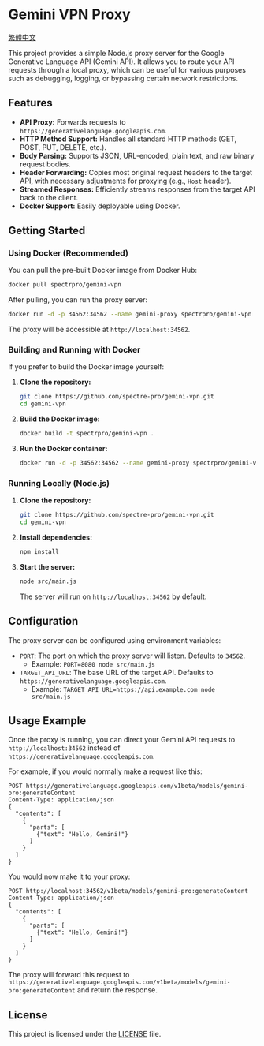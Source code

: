 # Gemini VPN Proxy
[繁體中文](README-TW.md)

This project provides a simple Node.js proxy server for the Google Generative Language API (Gemini API). It allows you to route your API requests through a local proxy, which can be useful for various purposes such as debugging, logging, or bypassing certain network restrictions.

## Features

*   **API Proxy:** Forwards requests to `https://generativelanguage.googleapis.com`.
*   **HTTP Method Support:** Handles all standard HTTP methods (GET, POST, PUT, DELETE, etc.).
*   **Body Parsing:** Supports JSON, URL-encoded, plain text, and raw binary request bodies.
*   **Header Forwarding:** Copies most original request headers to the target API, with necessary adjustments for proxying (e.g., `Host` header).
*   **Streamed Responses:** Efficiently streams responses from the target API back to the client.
*   **Docker Support:** Easily deployable using Docker.

## Getting Started

### Using Docker (Recommended)

You can pull the pre-built Docker image from Docker Hub:

```bash
docker pull spectrpro/gemini-vpn
```

After pulling, you can run the proxy server:

```bash
docker run -d -p 34562:34562 --name gemini-proxy spectrpro/gemini-vpn
```

The proxy will be accessible at `http://localhost:34562`.

### Building and Running with Docker

If you prefer to build the Docker image yourself:

1.  **Clone the repository:**
    ```bash
    git clone https://github.com/spectre-pro/gemini-vpn.git
    cd gemini-vpn
    ```
2.  **Build the Docker image:**
    ```bash
    docker build -t spectrpro/gemini-vpn .
    ```
3.  **Run the Docker container:**
    ```bash
    docker run -d -p 34562:34562 --name gemini-proxy spectrpro/gemini-vpn
    ```

### Running Locally (Node.js)

1.  **Clone the repository:**
    ```bash
    git clone https://github.com/spectre-pro/gemini-vpn.git
    cd gemini-vpn
    ```
2.  **Install dependencies:**
    ```bash
    npm install
    ```
3.  **Start the server:**
    ```bash
    node src/main.js
    ```
    The server will run on `http://localhost:34562` by default.

## Configuration

The proxy server can be configured using environment variables:

*   `PORT`: The port on which the proxy server will listen. Defaults to `34562`.
    *   Example: `PORT=8080 node src/main.js`
*   `TARGET_API_URL`: The base URL of the target API. Defaults to `https://generativelanguage.googleapis.com`.
    *   Example: `TARGET_API_URL=https://api.example.com node src/main.js`

## Usage Example

Once the proxy is running, you can direct your Gemini API requests to `http://localhost:34562` instead of `https://generativelanguage.googleapis.com`.

For example, if you would normally make a request like this:

```
POST https://generativelanguage.googleapis.com/v1beta/models/gemini-pro:generateContent
Content-Type: application/json
{
  "contents": [
    {
      "parts": [
        {"text": "Hello, Gemini!"}
      ]
    }
  ]
}
```

You would now make it to your proxy:

```
POST http://localhost:34562/v1beta/models/gemini-pro:generateContent
Content-Type: application/json
{
  "contents": [
    {
      "parts": [
        {"text": "Hello, Gemini!"}
      ]
    }
  ]
}
```

The proxy will forward this request to `https://generativelanguage.googleapis.com/v1beta/models/gemini-pro:generateContent` and return the response.

## License

This project is licensed under the [LICENSE](LICENSE) file.

